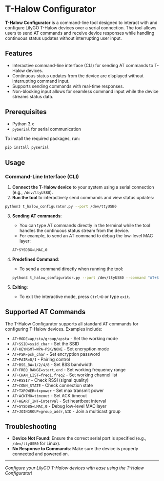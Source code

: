 # T-Halow Configurator

**T-Halow Configurator** is a command-line tool designed to interact with and configure LilyGO T-Halow devices over a serial connection. The tool allows users to send AT commands and receive device responses while handling continuous status updates without interrupting user input.

## Features
- Interactive command-line interface (CLI) for sending AT commands to T-Halow devices.
- Continuous status updates from the device are displayed without interrupting command input.
- Supports sending commands with real-time responses.
- Non-blocking input allows for seamless command input while the device streams status data.

## Prerequisites
- Python 3.x
- `pySerial` for serial communication

To install the required packages, run:

```bash
pip install pyserial
```

## Usage

### Command-Line Interface (CLI)

1. **Connect the T-Halow device** to your system using a serial connection (e.g., `/dev/ttyUSB0`).
2. **Run the tool** to interactively send commands and view status updates:

```bash
python3 t_halow_configurator.py --port /dev/ttyUSB0
```

3. **Sending AT commands**:
   - You can type AT commands directly in the terminal while the tool handles the continuous status stream from the device.
   - For example, to send an AT command to debug the low-level MAC layer:

   ```bash
   AT+SYSDBG=LMAC,0
   ```

4. **Predefined Command**:
   - To send a command directly when running the tool:

   ```bash
   python3 t_halow_configurator.py --port /dev/ttyUSB0 --command "AT+SYSDBG=LMAC,0"
   ```

5. **Exiting**:
   - To exit the interactive mode, press `Ctrl+D` or type `exit`.

## Supported AT Commands

The T-Halow Configurator supports all standard AT commands for configuring T-Halow devices. Examples include:

- `AT+MODE=ap/sta/group/apsta` - Set the working mode
- `AT+SSID=ssid_char` - Set the SSID
- `AT+KEYMGMT=WPA-PSK/NONE` - Set encryption mode
- `AT+PSK=psk_char` - Set encryption password
- `AT+PAIR=0/1` - Pairing control
- `AT+BSS_BW=1/2/4/8` - Set BSS bandwidth
- `AT+FREQ_RANGE=start,end` - Set working frequency range
- `AT+CHAN_LIST=freq1,freq2` - Set working channel list
- `AT+RSSI?` - Check RSSI (signal quality)
- `AT+CONN_STATE` - Check connection state
- `AT+TXPOWER=txpower` - Set max transmit power
- `AT+ACKTMO=timeout` - Set ACK timeout
- `AT+HEART_INT=interval` - Set heartbeat interval
- `AT+SYSDBG=LMAC,0` - Debug low-level MAC layer
- `AT+JOINGROUP=group_addr,AID` - Join a multicast group

## Troubleshooting

- **Device Not Found**: Ensure the correct serial port is specified (e.g., `/dev/ttyUSB0` for Linux).
- **No Response to Commands**: Make sure the device is properly connected and powered on.

---

*Configure your LilyGO T-Halow devices with ease using the T-Halow Configurator!*
